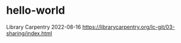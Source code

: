 # hello-world
Library Carpentry 2022-08-16
https://librarycarpentry.org/lc-git/03-sharing/index.html
